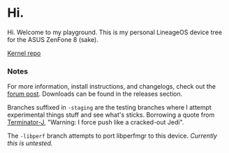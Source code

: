 # Hi.

Hi. Welcome to my playground. This is my personal LineageOS device tree for the ASUS ZenFone 8 (sake).

[Kernel repo](https://github.com/mikooomich/android_kernel_asus_sm8350)

### Notes
For more information, install instructions, and changelogs, check out the [forum post](https://xdaforums.com/t/unofficial-a14-sake-lineageos-21.4641226/). Downloads can be found in the releases section.


Branches suffixed in `-staging` are the testing branches where I attempt experimental things stuff and see what's sticks. Borrowing a quote from [Terminator-J](https://github.com/Terminator-J), "Warning: I force push like a cracked-out Jedi".


The `-libperf` branch attempts to port libperfmgr to this device. *Currently this is untested.* 

